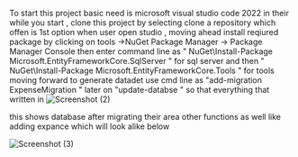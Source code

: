 To start this project basic need is microsoft visual studio code 2022
in their while you start , clone this project by selecting clone a repository which offen is 1st option when user open studio ,
moving ahead install reqiured package by clicking on tools ->NuGet Package Manager -> Package Manager Console
then enter command line as " NuGet\Install-Package Microsoft.EntityFrameworkCore.SqlServer " for sql server 
and then " NuGet\Install-Package Microsoft.EntityFrameworkCore.Tools  " for tools 
moving forward to generate datadet use cmd line as "add-migration ExpenseMigration "
later on "update-databse " so that everything that written in ![Screenshot (2)](https://user-images.githubusercontent.com/102275971/212401765-43028d04-fc99-4ed3-992a-116ba693294c.png)

this shows database after migrating 
their area other functions as well like adding expance which will look alike below 

![Screenshot (3)](https://user-images.githubusercontent.com/102275971/212401950-f9dbfb66-e70c-4820-9be9-84a4b0d3a05f.png)
